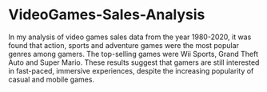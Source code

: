 # VideoGames-Sales-Analysis
In my analysis of video games sales data from the year 1980-2020, it was found that action, sports and adventure games were the most popular genres among gamers. 
The top-selling games were Wii Sports, Grand Theft Auto and Super Mario.
These results suggest that gamers are still interested in fast-paced, immersive experiences, despite the increasing popularity of casual and mobile games.
